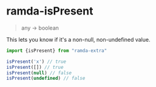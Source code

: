 # ramda-isPresent

> any -> boolean

This lets you know if it's a non-null, non-undefined value.

``` javascript
import {isPresent} from "ramda-extra"

isPresent('x') // true
isPresent([]) // true
isPresent(null) // false
isPresent(undefined) // false
```
